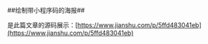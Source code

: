 ##绘制带小程序码的海报##

是此篇文章的源码展示：[https://www.jianshu.com/p/5ffd483041eb](https://www.jianshu.com/p/5ffd483041eb)